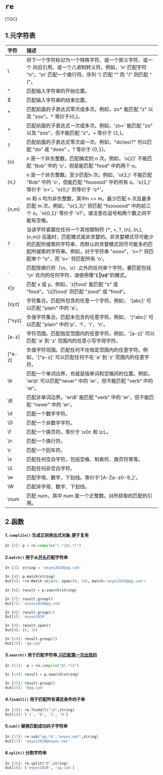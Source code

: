 # `re`

[TOC]

## 1.元字符表

| 字符   | 描述                                                         |
| :----- | :----------------------------------------------------------- |
| \      | 将下一个字符标记为一个特殊字符、或一个原义字符、或一个 向后引用、或一个八进制转义符。例如，'n' 匹配字符 "n"。'\n' 匹配一个换行符。序列 '\\' 匹配 "\" 而 "\(" 则匹配 "("。 |
| ^      | 匹配输入字符串的开始位置。                                   |
| $      | 匹配输入字符串的结束位置。                                   |
| *      | 匹配前面的子表达式零次或多次。例如，zo* 能匹配 "z" 以及 "zoo"。* 等价于{0,}。 |
| +      | 匹配前面的子表达式一次或多次。例如，'zo+' 能匹配 "zo" 以及 "zoo"，但不能匹配 "z"。+ 等价于 {1,}。 |
| ?      | 匹配前面的子表达式零次或一次。例如，"do(es)?" 可以匹配 "do" 或 "does" 。? 等价于 {0,1}。 |
| {n}    | n 是一个非负整数。匹配确定的 n 次。例如，'o{2}' 不能匹配 "Bob" 中的 'o'，但是能匹配 "food" 中的两个 o。 |
| {n,}   | n 是一个非负整数。至少匹配n 次。例如，'o{2,}' 不能匹配 "Bob" 中的 'o'，但能匹配 "foooood" 中的所有 o。'o{1,}' 等价于 'o+'。'o{0,}' 则等价于 'o*'。 |
| {n,m}  | m 和 n 均为非负整数，其中n <= m。最少匹配 n 次且最多匹配 m 次。例如，"o{1,3}" 将匹配 "fooooood" 中的前三个 o。'o{0,1}' 等价于 'o?'。请注意在逗号和两个数之间不能有空格。 |
| ?      | 当该字符紧跟在任何一个其他限制符 (*, +, ?, {n}, {n,}, {n,m}) 后面时，匹配模式是非贪婪的。非贪婪模式尽可能少的匹配所搜索的字符串，而默认的贪婪模式则尽可能多的匹配所搜索的字符串。例如，对于字符串 "oooo"，'o+?' 将匹配单个 "o"，而 'o+' 将匹配所有 'o'。 |
| .      | 匹配除换行符（\n、\r）之外的任何单个字符。要匹配包括 '\n' 在内的任何字符，请使用像"**(.\|\n)**"的模式。 |
| x\|y   | 匹配 x 或 y。例如，'z\|food' 能匹配 "z" 或 "food"。'(z\|f)ood' 则匹配 "zood" 或 "food"。 |
| [xyz]  | 字符集合。匹配所包含的任意一个字符。例如， '[abc]' 可以匹配 "plain" 中的 'a'。 |
| [^xyz] | 负值字符集合。匹配未包含的任意字符。例如， '[^abc]' 可以匹配 "plain" 中的'p'、'l'、'i'、'n'。 |
| [a-z]  | 字符范围。匹配指定范围内的任意字符。例如，'[a-z]' 可以匹配 'a' 到 'z' 范围内的任意小写字母字符。 |
| [^a-z] | 负值字符范围。匹配任何不在指定范围内的任意字符。例如，'[^a-z]' 可以匹配任何不在 'a' 到 'z' 范围内的任意字符。 |
| \b     | 匹配一个单词边界，也就是指单词和空格间的位置。例如， 'er\b' 可以匹配"never" 中的 'er'，但不能匹配 "verb" 中的 'er'。 |
| \B     | 匹配非单词边界。'er\B' 能匹配 "verb" 中的 'er'，但不能匹配 "never" 中的 'er'。 |
| \d     | 匹配一个数字字符。                                           |
| \D     | 匹配一个非数字字符。                                         |
| \f     | 匹配一个换页符。等价于 \x0c 和 \cL。                         |
| \n     | 匹配一个换行符。                                             |
| \r     | 匹配一个回车符。                                             |
| \s     | 匹配任何空白字符，包括空格、制表符、换页符等等。             |
| \S     | 匹配任何非空白字符。                                         |
| \w     | 匹配字母、数字、下划线。等价于'[A-Za-z0-9_]'。               |
| \W     | 匹配非字母、数字、下划线。                                   |
| \num   | 匹配 num，其中 num 是一个正整数。对所获取的匹配的引用。      |

## 2.函数

#### 1. `complile()`   生成正则表达式对象,便于复用

```python
In [2]: p = re.compile("(.*)@(.*)")
```



#### 2.`match()`  用于从<u>开头</u>匹配字符串

```python
In [3]: string = 'eeyes2020@qq.com'

In [4]: p.match(string)
Out[4]: <re.Match object; span=(0, 16), match='eeyes2020@qq.com'>
    
In [6]: result = p.search(string)

In [7]: result.group()
Out[7]: 'eeyes2020@qq.com'

In [8]: result.group(1)
Out[8]: 'eeyes2020'

In [9]: result.span()
Out[9]: (0, 16)

In [10]: result.group(2)
Out[10]: 'qq.com'
```



#### 3.`search()`  用于匹配字符串,<u>只匹配第一次出现的</u>

```python
In [11]:  p = re.compile("@(.*)$")

In [14]: result = p.search(string)

In [15]: result.group()
Out[15]: '@qq.com'
```



#### 4.`findall()`  用于匹配所有满足条件的子串

```python
In [18]: re.findall("\d",string)
Out[18]: ['2', '0', '2', '0']
```



#### 5.`sub()`  替换匹配成功的子字符串

```python
In [17]: re.sub("qq.*$","eeyes.net",string)
Out[17]: 'eeyes2020@eeyes.net'
```

#### 6.`split()`  分割字符串

```python
In [16]: re.split("@",string)
Out[16]: ['eeyes2020', 'qq.com']
```





